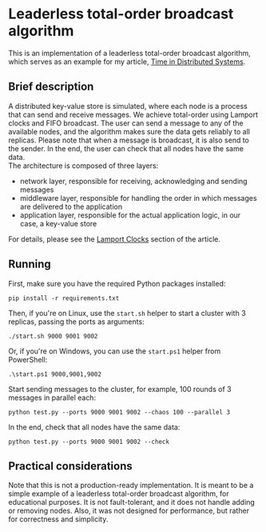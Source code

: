 # Leaderless total-order broadcast algorithm

This is an implementation of a leaderless total-order broadcast algorithm, which serves as an example for my article,
[Time in Distributed Systems](https://apetenchea.github.io/2022/11/22/time-in-distributed-systems/).  

## Brief description

A distributed key-value store is simulated, where each node is a process that can send and receive messages. We 
achieve total-order using Lamport clocks and FIFO broadcast. The user can send a message to any of the
available nodes, and the algorithm makes sure the data gets reliably to all replicas.  Please note that when a message is broadcast, it is
also send to the sender. In the end, the user can check that all nodes have the same data.  
The architecture is composed of three layers:
- network layer, responsible for receiving, acknowledging and sending messages
- middleware layer, responsible for handling the order in which messages are delivered to the application
- application layer, responsible for the actual application logic, in our case, a key-value store

For details, please see the [Lamport Clocks](https://apetenchea.github.io/2022/11/22/time-in-distributed-systems/#Lamport-clocks)
section of the article.

## Running

First, make sure you have the required Python packages installed:
```
pip install -r requirements.txt
```
Then, if you're on Linux, use the `start.sh` helper to start a cluster with 3 replicas, passing the ports as arguments:
```
./start.sh 9000 9001 9002
```
Or, if you're on Windows, you can use the `start.ps1` helper from PowerShell:
```
.\start.ps1 9000,9001,9002
``` 
Start sending messages to the cluster, for example, 100 rounds of 3 messages in parallel each:
```
python test.py --ports 9000 9001 9002 --chaos 100 --parallel 3
```
In the end, check that all nodes have the same data:
```
python test.py --ports 9000 9001 9002 --check
```

## Practical considerations

Note that this is not a production-ready implementation. It is meant to be a simple example of a leaderless
total-order broadcast algorithm, for educational purposes. It is not fault-tolerant, and it does not handle adding or removing nodes.
Also, it was not designed for performance, but rather for correctness and simplicity.
